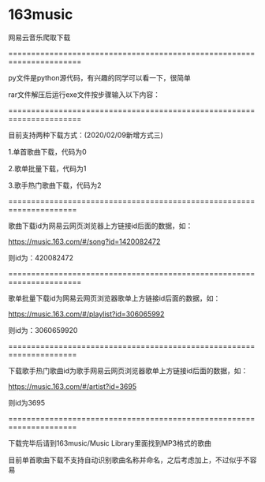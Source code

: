 # 163music


网易云音乐爬取下载

======================================================================



py文件是python源代码，有兴趣的同学可以看一下，很简单



rar文件解压后运行exe文件按步骤输入以下内容：


======================================================================


目前支持两种下载方式：(2020/02/09新增方式三)


1.单首歌曲下载，代码为0


2.歌单批量下载，代码为1


3.歌手热门歌曲下载，代码为2


=====================================================================



歌曲下载id为网易云网页浏览器上方链接id后面的数据，如：

https://music.163.com/#/song?id=1420082472

则id为：420082472



======================================================================



歌单批量下载id为网易云网页浏览器歌单上方链接id后面的数据，如：

https://music.163.com/#/playlist?id=306065992

则id为：3060659920



=====================================================================



下载歌手热门歌曲id为歌手网易云网页浏览器歌单上方链接id后面的数据，如：

https://music.163.com/#/artist?id=3695

则id为3695



=====================================================================



下载完毕后请到163music/Music Library里面找到MP3格式的歌曲



目前单首歌曲下载不支持自动识别歌曲名称并命名，之后考虑加上，不过似乎不容易
